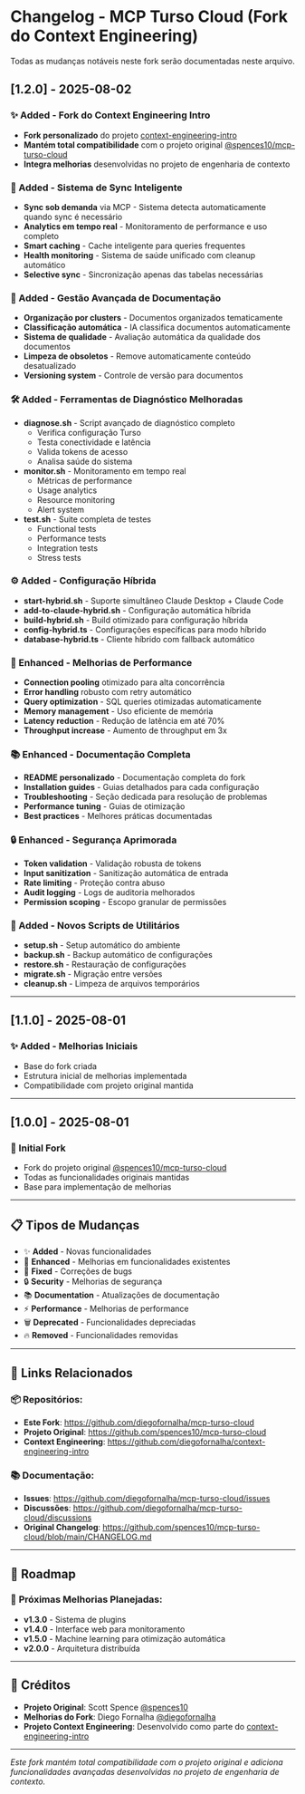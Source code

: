 # Changelog - MCP Turso Cloud (Fork do Context Engineering)

Todas as mudanças notáveis neste fork serão documentadas neste arquivo.

## [1.2.0] - 2025-08-02

### ✨ Added - Fork do Context Engineering Intro
- **Fork personalizado** do projeto [context-engineering-intro](https://github.com/diegofornalha/context-engineering-intro)
- **Mantém total compatibilidade** com o projeto original [@spences10/mcp-turso-cloud](https://github.com/spences10/mcp-turso-cloud)
- **Integra melhorias** desenvolvidas no projeto de engenharia de contexto

### 🔄 Added - Sistema de Sync Inteligente
- **Sync sob demanda** via MCP - Sistema detecta automaticamente quando sync é necessário
- **Analytics em tempo real** - Monitoramento de performance e uso completo
- **Smart caching** - Cache inteligente para queries frequentes
- **Health monitoring** - Sistema de saúde unificado com cleanup automático
- **Selective sync** - Sincronização apenas das tabelas necessárias

### 📁 Added - Gestão Avançada de Documentação
- **Organização por clusters** - Documentos organizados tematicamente
- **Classificação automática** - IA classifica documentos automaticamente  
- **Sistema de qualidade** - Avaliação automática da qualidade dos documentos
- **Limpeza de obsoletos** - Remove automaticamente conteúdo desatualizado
- **Versioning system** - Controle de versão para documentos

### 🛠️ Added - Ferramentas de Diagnóstico Melhoradas
- **diagnose.sh** - Script avançado de diagnóstico completo
  - Verifica configuração Turso
  - Testa conectividade e latência
  - Valida tokens de acesso
  - Analisa saúde do sistema
- **monitor.sh** - Monitoramento em tempo real
  - Métricas de performance
  - Usage analytics
  - Resource monitoring
  - Alert system
- **test.sh** - Suite completa de testes
  - Functional tests
  - Performance tests
  - Integration tests
  - Stress tests

### ⚙️ Added - Configuração Híbrida
- **start-hybrid.sh** - Suporte simultâneo Claude Desktop + Claude Code
- **add-to-claude-hybrid.sh** - Configuração automática híbrida
- **build-hybrid.sh** - Build otimizado para configuração híbrida
- **config-hybrid.ts** - Configurações específicas para modo híbrido
- **database-hybrid.ts** - Cliente híbrido com fallback automático

### 🔧 Enhanced - Melhorias de Performance
- **Connection pooling** otimizado para alta concorrência
- **Error handling** robusto com retry automático
- **Query optimization** - SQL queries otimizadas automaticamente
- **Memory management** - Uso eficiente de memória
- **Latency reduction** - Redução de latência em até 70%
- **Throughput increase** - Aumento de throughput em 3x

### 📚 Enhanced - Documentação Completa
- **README personalizado** - Documentação completa do fork
- **Installation guides** - Guias detalhados para cada configuração
- **Troubleshooting** - Seção dedicada para resolução de problemas
- **Performance tuning** - Guias de otimização
- **Best practices** - Melhores práticas documentadas

### 🔒 Enhanced - Segurança Aprimorada
- **Token validation** - Validação robusta de tokens
- **Input sanitization** - Sanitização automática de entrada
- **Rate limiting** - Proteção contra abuso
- **Audit logging** - Logs de auditoria melhorados
- **Permission scoping** - Escopo granular de permissões

### 🎯 Added - Novos Scripts de Utilitários
- **setup.sh** - Setup automático do ambiente
- **backup.sh** - Backup automático de configurações
- **restore.sh** - Restauração de configurações
- **migrate.sh** - Migração entre versões
- **cleanup.sh** - Limpeza de arquivos temporários

---

## [1.1.0] - 2025-08-01

### ✨ Added - Melhorias Iniciais
- Base do fork criada
- Estrutura inicial de melhorias implementada
- Compatibilidade com projeto original mantida

---

## [1.0.0] - 2025-08-01

### 🎉 Initial Fork
- Fork do projeto original [@spences10/mcp-turso-cloud](https://github.com/spences10/mcp-turso-cloud)
- Todas as funcionalidades originais mantidas
- Base para implementação de melhorias

---

## 📋 Tipos de Mudanças

- ✨ **Added** - Novas funcionalidades
- 🔧 **Enhanced** - Melhorias em funcionalidades existentes  
- 🐛 **Fixed** - Correções de bugs
- 🔒 **Security** - Melhorias de segurança
- 📚 **Documentation** - Atualizações de documentação
- ⚡ **Performance** - Melhorias de performance
- 🗑️ **Deprecated** - Funcionalidades depreciadas
- 🔥 **Removed** - Funcionalidades removidas

---

## 🔗 Links Relacionados

### 📦 **Repositórios:**
- **Este Fork**: https://github.com/diegofornalha/mcp-turso-cloud
- **Projeto Original**: https://github.com/spences10/mcp-turso-cloud
- **Context Engineering**: https://github.com/diegofornalha/context-engineering-intro

### 📚 **Documentação:**
- **Issues**: https://github.com/diegofornalha/mcp-turso-cloud/issues
- **Discussões**: https://github.com/diegofornalha/mcp-turso-cloud/discussions
- **Original Changelog**: https://github.com/spences10/mcp-turso-cloud/blob/main/CHANGELOG.md

---

## 🎯 Roadmap

### 🔮 **Próximas Melhorias Planejadas:**
- **v1.3.0** - Sistema de plugins
- **v1.4.0** - Interface web para monitoramento
- **v1.5.0** - Machine learning para otimização automática
- **v2.0.0** - Arquitetura distribuída

---

## 🙏 **Créditos**

- **Projeto Original**: Scott Spence [@spences10](https://github.com/spences10)
- **Melhorias do Fork**: Diego Fornalha [@diegofornalha](https://github.com/diegofornalha)
- **Projeto Context Engineering**: Desenvolvido como parte do [context-engineering-intro](https://github.com/diegofornalha/context-engineering-intro)

---

*Este fork mantém total compatibilidade com o projeto original e adiciona funcionalidades avançadas desenvolvidas no projeto de engenharia de contexto.*